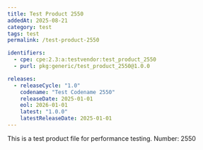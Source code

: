 ```yaml
---
title: Test Product 2550
addedAt: 2025-08-21
category: test
tags: test
permalink: /test-product-2550

identifiers:
  - cpe: cpe:2.3:a:testvendor:test_product_2550
  - purl: pkg:generic/test_product_2550@1.0.0

releases:
  - releaseCycle: "1.0"
    codename: "Test Codename 2550"
    releaseDate: 2025-01-01
    eol: 2026-01-01
    latest: "1.0.0"
    latestReleaseDate: 2025-01-01
---
```


This is a test product file for performance testing. Number: 2550
